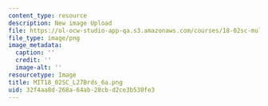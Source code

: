 ```yaml
---
content_type: resource
description: New image Upload
file: https://ol-ocw-studio-app-qa.s3.amazonaws.com/courses/18-02sc-multivariable-calculus-fall-2010/32f4aa8d268a64ab28cbd2ce3b530fe3_MIT18_02SC_L27Brds_6a.png
file_type: image/png
image_metadata:
  caption: ''
  credit: ''
  image-alt: ''
resourcetype: Image
title: MIT18_02SC_L27Brds_6a.png
uid: 32f4aa8d-268a-64ab-28cb-d2ce3b530fe3
---
```

